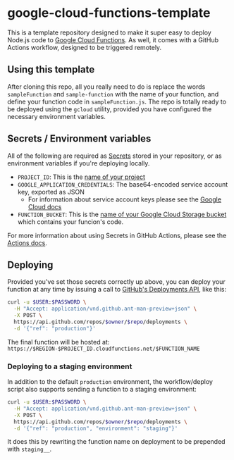 # google-cloud-functions-template

This is a template repository designed to make it super easy to deploy Node.js code to [Google Cloud Functions](https://cloud.google.com/functions/). As well, it comes with a GitHub Actions workflow, designed to be triggered remotely.

## Using this template

After cloning this repo, all you really need to do is replace the words `sampleFunction` and `sample-function` with the name of your function, and define your function code in `sampleFunction.js`. The repo is totally ready to be deployed using the `gcloud` utility, provided you have configured the necessary environment variables.

## Secrets / Environment variables

All of the following are required as [Secrets](https://developer.github.com/actions/creating-workflows/storing-secrets/) stored in your repository, or as environment variables if you're deploying locally.

* `PROJECT_ID`: This is the [name of your project](https://cloud.google.com/storage/docs/projects)
* `GOOGLE_APPLICATION_CREDENTIALS`: The base64-encoded service account key, exported as JSON
   * For information about service account keys please see the [Google Cloud docs](https://cloud.google.com/sdk/docs/authorizing)
* `FUNCTION_BUCKET`: This is the [name of your Google Cloud Storage bucket](https://cloud.google.com/functions/docs/deploying/) which contains your funcion's code.

For more information about using Secrets in GitHub Actions, please see the [Actions docs](https://developer.github.com/actions/creating-workflows/storing-secrets/).

## Deploying

Provided you've set those secrets correctly up above, you can deploy your function at any time by issuing a call to [GitHub's Deployments API](https://developer.github.com/v3/repos/deployments/#create-a-deployment), like this:

```bash
curl -u $USER:$PASSWORD \
  -H "Accept: application/vnd.github.ant-man-preview+json" \
  -X POST \
  https://api.github.com/repos/$owner/$repo/deployments \
  -d '{"ref": "production"}'
```

The final function will be hosted at: `https://$REGION-$PROJECT_ID.cloudfunctions.net/$FUNCTION_NAME`

### Deploying to a staging environment

In addition to the default `production` environment, the workflow/deploy script also supports sending a function to a staging environment:

```bash
curl -u $USER:$PASSWORD \
  -H "Accept: application/vnd.github.ant-man-preview+json" \
  -X POST \
  https://api.github.com/repos/$owner/$repo/deployments \
  -d '{"ref": "production", "environment": "staging"}'
```

It does this by rewriting the function name on deployment to be prepended with `staging__`.
